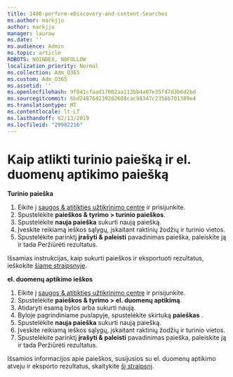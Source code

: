 ```yaml
---
title: 1488-perform-eDiscovery-and-content-Searches
ms.author: markjjo
author: markjjo
manager: lauraw
ms.date: ''
ms.audience: Admin
ms.topic: article
ROBOTS: NOINDEX, NOFOLLOW
localization_priority: Normal
ms.collection: Adm_O365
ms.custom: Adm_O365
ms.assetid: ''
ms.openlocfilehash: 9f041cfaad17002aa113bb4a07e35fd7d3b6d2bd
ms.sourcegitcommit: 6bd248764239282688cac98347c2356b701389e4
ms.translationtype: MT
ms.contentlocale: lt-LT
ms.lasthandoff: 02/13/2019
ms.locfileid: "29982216"
---
```

# <a name="how-to-perform-content-searches-and-ediscovery-searches"></a>Kaip atlikti turinio paiešką ir el. duomenų aptikimo paiešką

**Turinio paieška**

1. Eikite į [saugos & atitikties užtikrinimo centre](https://protection.office.com) ir prisijunkite.
2. Spustelėkite **paieškos & tyrimo > turinio paieškos**.
3. Spustelėkite **nauja paieška** sukurti naują paiešką.
4. Įveskite reikiamą ieškos sąlygų, įskaitant raktinių žodžių ir turinio vietos.  
5. Spustelėkite parinktį **įrašyti & paleisti** pavadinimas paieška, paleiskite ją ir tada Peržiūrėti rezultatus. 
 
Išsamias instrukcijas, kaip sukurti paieškos ir eksportuoti rezultatus, ieškokite [šiame straipsnyje](https://docs.microsoft.com/office365/securitycompliance/content-search).

**el. duomenų aptikimo ieškos**

1. Eikite į [saugos & atitikties užtikrinimo centre](https://protection.office.com) ir prisijunkite.
2. Spustelėkite **paieškos & tyrimo > el. duomenų aptikimą**.
3. Atidaryti esamą bylos arba sukurti naują.
4. Byloje pagrindiniame puslapyje, spustelėkite skirtuką **paieškas** .  
5. Spustelėkite **nauja paieška** sukurti naują paiešką.
6. Įveskite reikiamą ieškos sąlygų, įskaitant raktinių žodžių ir turinio vietos.  
7. Spustelėkite parinktį **įrašyti & paleisti** pavadinimas paieška, paleiskite ją ir tada Peržiūrėti rezultatus.

Išsamios informacijos apie paieškos, susijusios su el. duomenų aptikimo atveju ir eksporto rezultatus, skaitykite [šį straipsnį](https://docs.microsoft.com/office365/securitycompliance/ediscovery-cases).
